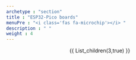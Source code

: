 ```yaml
---
archetype : "section"
title : "ESP32-Pico boards"
menuPre : "<i class='fas fa-microchip'></i> "
description : " "
weight : 4
---
```

<center>
{{ List_children(3,true) }}
</center>
